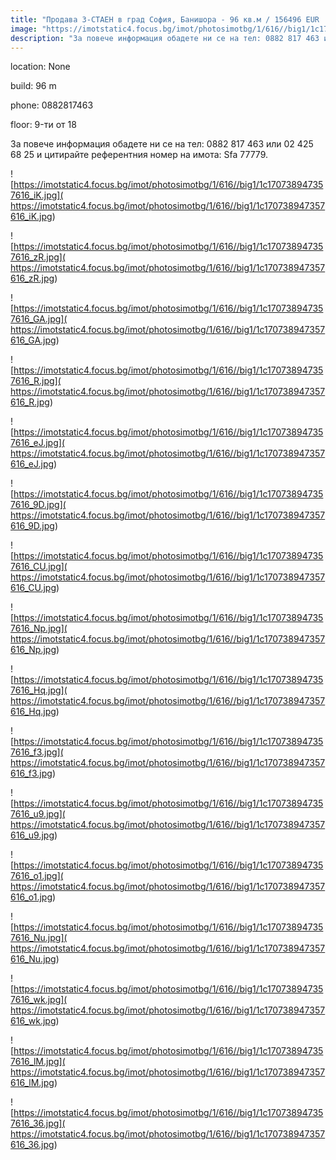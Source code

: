 ```yaml
---
title: "Продава 3-СТАЕН в град София, Банишора - 96 кв.м / 156496 EUR :: imot.bg Обява"
image: "https://imotstatic4.focus.bg/imot/photosimotbg/1/616//big1/1c170738947357616_CI.jpg"
description: "За повече информация обадете ни се на тел: 0882 817 463 или 02 425 68 25 и цитирайте референтния номер на имота: Sfa 77779."
---
```


location: None

build: 96 m

phone: 0882817463

floor: 9-ти от 18

За повече информация обадете ни се на тел: 0882 817 463 или 02 425 68 25 и цитирайте референтния номер на имота: Sfa 77779.


![https://imotstatic4.focus.bg/imot/photosimotbg/1/616//big1/1c170738947357616_iK.jpg]( https://imotstatic4.focus.bg/imot/photosimotbg/1/616//big1/1c170738947357616_iK.jpg)


![https://imotstatic4.focus.bg/imot/photosimotbg/1/616//big1/1c170738947357616_zR.jpg]( https://imotstatic4.focus.bg/imot/photosimotbg/1/616//big1/1c170738947357616_zR.jpg)


![https://imotstatic4.focus.bg/imot/photosimotbg/1/616//big1/1c170738947357616_GA.jpg]( https://imotstatic4.focus.bg/imot/photosimotbg/1/616//big1/1c170738947357616_GA.jpg)


![https://imotstatic4.focus.bg/imot/photosimotbg/1/616//big1/1c170738947357616_R.jpg]( https://imotstatic4.focus.bg/imot/photosimotbg/1/616//big1/1c170738947357616_R.jpg)


![https://imotstatic4.focus.bg/imot/photosimotbg/1/616//big1/1c170738947357616_eJ.jpg]( https://imotstatic4.focus.bg/imot/photosimotbg/1/616//big1/1c170738947357616_eJ.jpg)


![https://imotstatic4.focus.bg/imot/photosimotbg/1/616//big1/1c170738947357616_9D.jpg]( https://imotstatic4.focus.bg/imot/photosimotbg/1/616//big1/1c170738947357616_9D.jpg)


![https://imotstatic4.focus.bg/imot/photosimotbg/1/616//big1/1c170738947357616_CU.jpg]( https://imotstatic4.focus.bg/imot/photosimotbg/1/616//big1/1c170738947357616_CU.jpg)


![https://imotstatic4.focus.bg/imot/photosimotbg/1/616//big1/1c170738947357616_Np.jpg]( https://imotstatic4.focus.bg/imot/photosimotbg/1/616//big1/1c170738947357616_Np.jpg)


![https://imotstatic4.focus.bg/imot/photosimotbg/1/616//big1/1c170738947357616_Hq.jpg]( https://imotstatic4.focus.bg/imot/photosimotbg/1/616//big1/1c170738947357616_Hq.jpg)


![https://imotstatic4.focus.bg/imot/photosimotbg/1/616//big1/1c170738947357616_f3.jpg]( https://imotstatic4.focus.bg/imot/photosimotbg/1/616//big1/1c170738947357616_f3.jpg)


![https://imotstatic4.focus.bg/imot/photosimotbg/1/616//big1/1c170738947357616_u9.jpg]( https://imotstatic4.focus.bg/imot/photosimotbg/1/616//big1/1c170738947357616_u9.jpg)


![https://imotstatic4.focus.bg/imot/photosimotbg/1/616//big1/1c170738947357616_o1.jpg]( https://imotstatic4.focus.bg/imot/photosimotbg/1/616//big1/1c170738947357616_o1.jpg)


![https://imotstatic4.focus.bg/imot/photosimotbg/1/616//big1/1c170738947357616_Nu.jpg]( https://imotstatic4.focus.bg/imot/photosimotbg/1/616//big1/1c170738947357616_Nu.jpg)


![https://imotstatic4.focus.bg/imot/photosimotbg/1/616//big1/1c170738947357616_wk.jpg]( https://imotstatic4.focus.bg/imot/photosimotbg/1/616//big1/1c170738947357616_wk.jpg)


![https://imotstatic4.focus.bg/imot/photosimotbg/1/616//big1/1c170738947357616_lM.jpg]( https://imotstatic4.focus.bg/imot/photosimotbg/1/616//big1/1c170738947357616_lM.jpg)


![https://imotstatic4.focus.bg/imot/photosimotbg/1/616//big1/1c170738947357616_36.jpg]( https://imotstatic4.focus.bg/imot/photosimotbg/1/616//big1/1c170738947357616_36.jpg)


